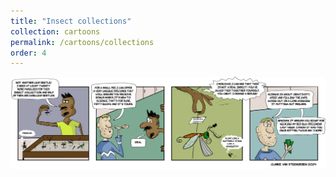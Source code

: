 ```yaml
---
title: "Insect collections"
collection: cartoons
permalink: /cartoons/collections
order: 4
---
```


![](/images/collection.png)
